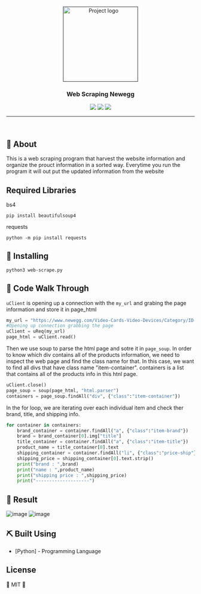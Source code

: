 <p align="center">
  <a href="" rel="noopener">
 <img width=200px height=200px src="https://i.imgur.com/6wj0hh6.jpg" alt="Project logo"></a>
</p>

<h3 align="center">Web Scraping Newegg</h3>

<div align="center">

  <img src="https://img.shields.io/badge/license-MIT-yellow.svg?style=flat-square">
  <img src="https://img.shields.io/badge/downloads-0k-yellow.svg?style=flat-square">
  <img src="https://img.shields.io/badge/build-passing-yellow.svg?style=flat-square">

</div>

---

<p align="center"> 
    <br> 
</p>



## 🧐 About <a name = "about"></a>

This is a web scraping program that harvest the website information and organize the prouct information in a sorted way. Everytime you run the program it will out put the updated information from the website


## Required Libraries
bs4
```
pip install beautifulsoup4
```

requests
```
python -m pip install requests
```

## 🏁 Installing

```
python3 web-scrape.py
```

## 🎈 Code Walk Through 
`uClient` is opening up a connection with the `my_url` and grabing the page information and store it in page_html

```python
my_url = "https://www.newegg.com/Video-Cards-Video-Devices/Category/ID-38?Tpk=graphic%20card"
#Opening up connection grabbing the page
uClient = uReq(my_url)
page_html = uClient.read()
```

Then we use soup to parse the html page and sotre it in `page_soup`. In order to know which div contains all of the products information, we need to inspect the web page and find the class name for that. In this case, we want to find all divs that have class name "item-container". containers is a list that contains all of the products info in this htnl page.

```python
uClient.close()
page_soup = soup(page_html, "html.parser")
containers = page_soup.findAll("div", {"class":"item-container"})
```
In the for loop, we are iterating over each individual item and check ther brand, title, and shipping info.

```python
for container in containers:
	brand_container = container.findAll("a", {"class":"item-brand"})
	brand = brand_container[0].img["title"]
	title_container = container.findAll("a", {"class":"item-title"})
	product_name = title_container[0].text
	shipping_container = container.findAll("li", {"class":"price-ship"})
	shipping_price = shipping_container[0].text.strip()
	print("brand : ",brand)
	print("name : ",product_name)
	print("shipping price : ",shipping_price)
	print("--------------------")
```

## 🚀 Result 
![image](https://user-images.githubusercontent.com/32112516/62011746-e13d0380-b16b-11e9-9fbb-b42bdcf981b6.png)
![image](https://user-images.githubusercontent.com/32112516/62011758-fe71d200-b16b-11e9-95c0-4fbce377696d.png)

## ⛏️ Built Using <a name = "built_using"></a>
- [Python] - Programming Language

## License

🌱 MIT 🌱
